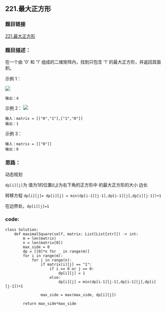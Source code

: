 ## 221.最大正方形
### 题目链接
[221.最大正方形](https://leetcode-cn.com/problems/maximal-square/)
### 题目描述：
在一个由 '0' 和 '1' 组成的二维矩阵内，找到只包含 '1' 的最大正方形，并返回其面积。

示例 1：

![](https://xd-imgsubmit.oss-cn-beijing.aliyuncs.com/images/2021-08-12-3jTySR.png)


```输入：matrix = [["1","0","1","0","0"],["1","0","1","1","1"],["1","1","1","1","1"],["1","0","0","1","0"]]
输出：4
```
示例 2：
![](https://xd-imgsubmit.oss-cn-beijing.aliyuncs.com/images/2021-08-12-OPXm74.png)

```
输入：matrix = [["0","1"],["1","0"]]
输出：1
```
示例 3：
```
输入：matrix = [["0"]]
输出：0
```


### 思路：
动态规划

`dp[i][j]`为 值为1的位置(i,j)为右下角的正方形中 的最大正方形的大小 边长

转移方程 
`dp[i][j]= dp[i][j] = min(dp[i-1][j-1],dp[i-1][j],dp[i][j-1])+1`

在边界处，`dp[i][j]=1`

### code:
```
class Solution:
    def maximalSquare(self, matrix: List[List[str]]) -> int:
        m = len(matrix)
        n = len(matrix[0])
        max_side = 0
        dp = [[0]*n for _ in range(m)]
        for i in range(m):
            for j in range(n):
                if matrix[i][j] == "1":
                    if i == 0 or j == 0:
                        dp[i][j] = 1
                    else:
                        dp[i][j] = min(dp[i-1][j-1],dp[i-1][j],dp[i][j-1])+1
                
                max_side = max(max_side, dp[i][j])
               
        return max_side*max_side

```
